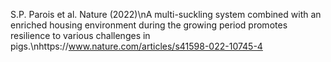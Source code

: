 S.P. Parois et al. Nature (2022)\nA multi-suckling system combined with an enriched housing environment during the growing period promotes resilience to various challenges in pigs.\nhttps://www.nature.com/articles/s41598-022-10745-4